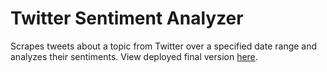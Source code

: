 # Twitter Sentiment Analyzer
Scrapes tweets about a topic from Twitter over a specified date range and analyzes their sentiments.
View deployed final version [here](https://steps15.pythonanywhere.com).
